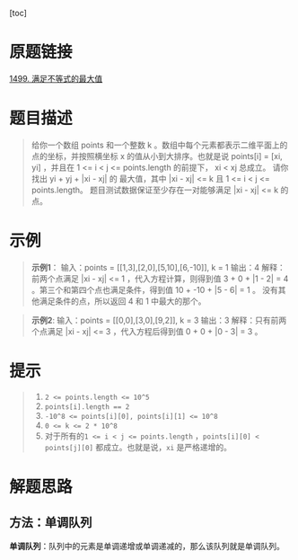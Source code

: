 [toc]

# 原题链接
[1499. 满足不等式的最大值](https://leetcode.cn/problems/max-value-of-equation/description/)

# 题目描述
>给你一个数组 points 和一个整数 k 。数组中每个元素都表示二维平面上的点的坐标，并按照横坐标 x 的值从小到大排序。也就是说 points[i] = [xi, yi] ，并且在 1 <= i < j <= points.length 的前提下， xi < xj 总成立。
>请你找出 yi + yj + |xi - xj| 的 最大值，其中 |xi - xj| <= k 且 1 <= i < j <= points.length。
>题目测试数据保证至少存在一对能够满足 |xi - xj| <= k 的点。

# 示例
>**示例1**：
>输入：points = [[1,3],[2,0],[5,10],[6,-10]], k = 1
>输出：4
>解释：前两个点满足 |xi - xj| <= 1 ，代入方程计算，则得到值 3 + 0 + |1 - 2| = 4 。第三个和第四个点也满足条件，得到值 10 + -10 + |5 - 6| = 1 。
>没有其他满足条件的点，所以返回 4 和 1 中最大的那个。

> **示例2**:
> 输入：points = [[0,0],[3,0],[9,2]], k = 3
> 输出：3
> 解释：只有前两个点满足 |xi - xj| <= 3 ，代入方程后得到值 0 + 0 + |0 - 3| = 3 。

# 提示

> 1. `2 <= points.length <= 10^5`
> 2. `points[i].length == 2`
> 3. `-10^8 <= points[i][0], points[i][1] <= 10^8`
> 4. `0 <= k <= 2 * 10^8`
> 5. 对于所有的`1 <= i < j <= points.length` ，`points[i][0] < points[j][0]` 都成立。也就是说，`xi` 是严格递增的。



# 解题思路

## 方法：单调队列

**单调队列**：队列中的元素是单调递增或单调递减的，那么该队列就是单调队列。

















